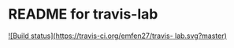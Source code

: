 # README for travis-lab 
[![Build 		status](https://travis-ci.org/emfen27/travis-
lab.svg?master)](https://travis-ci.org/emfen27) 
